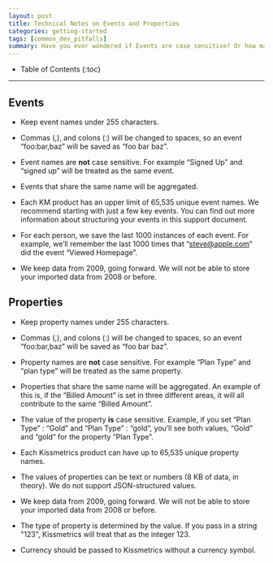 ```yaml
---
layout: post
title: Technical Notes on Events and Properties
categories: getting-started
tags: [common_dev_pitfalls]
summary: Have you ever wondered if Events are case sensitive? Or how many unique Property names you can have? This document has more information about the technical limitations related to how Events and Properties.
---
```

* Table of Contents
{:toc}
* * *

## Events

* Keep event names under 255 characters. 

* Commas (,), and colons (:) will be changed to spaces, so an event “foo:bar,baz” will be saved as “foo bar baz”.

* Event names are **not** case sensitive. For example “Signed Up” and “signed up” will be treated as the same event. 

* Events that share the same name will be aggregated.

* Each KM product has an upper limit of 65,535 unique event names. We recommend starting with just a few key events. You can find out more information about structuring your events in this support document.

* For each person, we save the last 1000 instances of each event. For example, we’ll remember the last 1000 times that “steve@apple.com” did the event “Viewed Homepage”.

* We keep data from 2009, going forward. We will not be able to store your imported data from 2008 or before.


## Properties

* Keep property names under 255 characters. 

* Commas (,), and colons (:) will be changed to spaces, so an event “foo:bar,baz” will be saved as “foo bar baz”.

* Property names are **not** case sensitive. For example “Plan Type” and “plan type” will be treated as the same property. 

* Properties that share the same name will be aggregated. An example of this is, if the “Billed Amount” is set in three different areas, it will all contribute to the same “Billed Amount”.

* The value of the property **is** case sensitive. Example, if you set “Plan Type” : “Gold” and “Plan Type” : “gold”, you’ll see both values, “Gold” and “gold” for the property “Plan Type”.

* Each Kissmetrics product can have up to 65,535 unique property names. 

* The values of properties can be text or numbers (8 KB of data, in theory). We do not support JSON-structured values.

* We keep data from 2009, going forward. We will not be able to store your imported data from 2008 or before.

* The type of property is determined by the value. If you pass in a string "123", Kissmetrics will treat that as the integer 123.

* Currency should be passed to Kissmetrics without a currency symbol.

